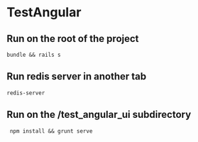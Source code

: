 # TestAngular

## Run on the root of the project
```bundle && rails s```
## Run redis server in another tab
```redis-server```
## Run on the /test_angular_ui subdirectory
``` npm install && grunt serve```
